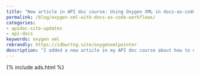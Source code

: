 ```yaml
---
title: "New article in API doc course: Using Oxygen XML in docs-as-code workflows"
permalink: /blog/oxygen-xml-with-docs-as-code-workflows/
categories:
- apidoc-site-updates
- api-docs
keywords: oxygen xml
rebrandly: https://idbwrtng.site/oxygenxmlpointer
description: "I added a new article in my API doc course about how to use Oxygen XML in a docs-as-code workflow. <a href='https://www.oxygenxml.com/' rel='nofollow'>Oxygen XML</a> is a robust authoring and publishing tool for technical content that allows you to author in multiple formats (Markdown, HTML, or XML) as well as publish to multiple outputs (HTML-based webhelp, PDF, and more). Although traditionally used for XML authoring and publishing, Oxygen XML has expanded its support with Markdown files, especially with the DITA's recent support for Lightweight Markdown. In this new article, you'll learn more about Oxygen XML, different workflows you can use to publish in a docs-as-code model, Git integration with Oxygen XML, supported Markdown formats, how to get started, and more. (Note that this is a sponsored post.) Read more here: <a href='/learnapidoc/pubapis_oxygenxml.html'>Using Oxygen XML with docs-as-code workflows</a>."
---
```


{% include ads.html %}
